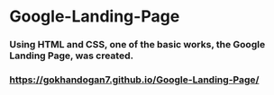 # Google-Landing-Page
### Using HTML and CSS, one of the basic works, the Google Landing Page, was created.
### https://gokhandogan7.github.io/Google-Landing-Page/
